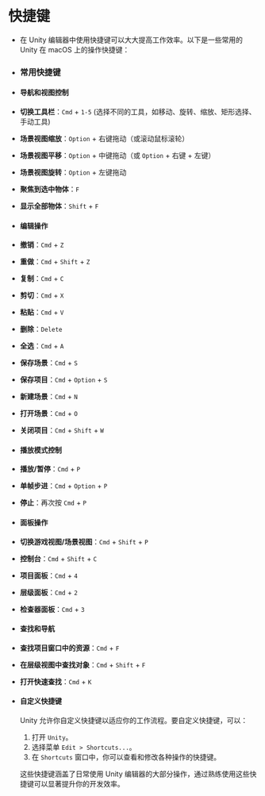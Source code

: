 # 快捷键
- 在 Unity 编辑器中使用快捷键可以大大提高工作效率。以下是一些常用的 Unity 在 macOS 上的操作快捷键：
- ### 常用快捷键
- #### 导航和视图控制
- **切换工具栏**：`Cmd` + `1-5` (选择不同的工具，如移动、旋转、缩放、矩形选择、手动工具)
- **场景视图缩放**：`Option` + 右键拖动（或滚动鼠标滚轮）
- **场景视图平移**：`Option` + 中键拖动（或 `Option` + 右键 + 左键）
- **场景视图旋转**：`Option` + 左键拖动
- **聚焦到选中物体**：`F`
- **显示全部物体**：`Shift` + `F`
- #### 编辑操作
- **撤销**：`Cmd` + `Z`
- **重做**：`Cmd` + `Shift` + `Z`
- **复制**：`Cmd` + `C`
- **剪切**：`Cmd` + `X`
- **粘贴**：`Cmd` + `V`
- **删除**：`Delete`
- **全选**：`Cmd` + `A`
- **保存场景**：`Cmd` + `S`
- **保存项目**：`Cmd` + `Option` + `S`
- **新建场景**：`Cmd` + `N`
- **打开场景**：`Cmd` + `O`
- **关闭项目**：`Cmd` + `Shift` + `W`
- #### 播放模式控制
- **播放/暂停**：`Cmd` + `P`
- **单帧步进**：`Cmd` + `Option` + `P`
- **停止**：再次按 `Cmd` + `P`
- #### 面板操作
- **切换游戏视图/场景视图**：`Cmd` + `Shift` + `P`
- **控制台**：`Cmd` + `Shift` + `C`
- **项目面板**：`Cmd` + `4`
- **层级面板**：`Cmd` + `2`
- **检查器面板**：`Cmd` + `3`
- #### 查找和导航
- **查找项目窗口中的资源**：`Cmd` + `F`
- **在层级视图中查找对象**：`Cmd` + `Shift` + `F`
- **打开快速查找**：`Cmd` + `K`
- #### 自定义快捷键
  Unity 允许你自定义快捷键以适应你的工作流程。要自定义快捷键，可以：
  
  1. 打开 `Unity`。
  2. 选择菜单 `Edit > Shortcuts...`。
  3. 在 `Shortcuts` 窗口中，你可以查看和修改各种操作的快捷键。
  
  这些快捷键涵盖了日常使用 Unity 编辑器的大部分操作，通过熟练使用这些快捷键可以显著提升你的开发效率。